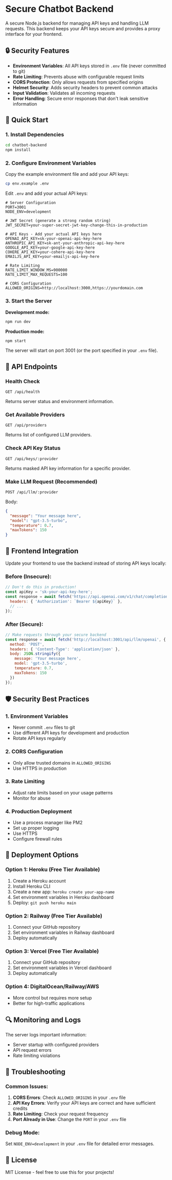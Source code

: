 # Secure Chatbot Backend

A secure Node.js backend for managing API keys and handling LLM requests. This backend keeps your API keys secure and provides a proxy interface for your frontend.

## 🔒 Security Features

- **Environment Variables**: All API keys stored in `.env` file (never committed to git)
- **Rate Limiting**: Prevents abuse with configurable request limits
- **CORS Protection**: Only allows requests from specified origins
- **Helmet Security**: Adds security headers to prevent common attacks
- **Input Validation**: Validates all incoming requests
- **Error Handling**: Secure error responses that don't leak sensitive information

## 🚀 Quick Start

### 1. Install Dependencies

```bash
cd chatbot-backend
npm install
```

### 2. Configure Environment Variables

Copy the example environment file and add your API keys:

```bash
cp env.example .env
```

Edit `.env` and add your actual API keys:

```env
# Server Configuration
PORT=3001
NODE_ENV=development

# JWT Secret (generate a strong random string)
JWT_SECRET=your-super-secret-jwt-key-change-this-in-production

# API Keys - Add your actual API keys here
OPENAI_API_KEY=sk-your-openai-api-key-here
ANTHROPIC_API_KEY=sk-ant-your-anthropic-api-key-here
GOOGLE_API_KEY=your-google-api-key-here
COHERE_API_KEY=your-cohere-api-key-here
EMAILJS_API_KEY=your-emailjs-api-key-here

# Rate Limiting
RATE_LIMIT_WINDOW_MS=900000
RATE_LIMIT_MAX_REQUESTS=100

# CORS Configuration
ALLOWED_ORIGINS=http://localhost:3000,https://yourdomain.com
```

### 3. Start the Server

**Development mode:**
```bash
npm run dev
```

**Production mode:**
```bash
npm start
```

The server will start on port 3001 (or the port specified in your `.env` file).

## 📡 API Endpoints

### Health Check
```
GET /api/health
```
Returns server status and environment information.

### Get Available Providers
```
GET /api/providers
```
Returns list of configured LLM providers.

### Check API Key Status
```
GET /api/keys/:provider
```
Returns masked API key information for a specific provider.

### Make LLM Request (Recommended)
```
POST /api/llm/:provider
```
Body:
```json
{
  "message": "Your message here",
  "model": "gpt-3.5-turbo",
  "temperature": 0.7,
  "maxTokens": 150
}
```

## 🔧 Frontend Integration

Update your frontend to use the backend instead of storing API keys locally:

### Before (Insecure):
```javascript
// Don't do this in production!
const apiKey = 'sk-your-api-key-here';
const response = await fetch('https://api.openai.com/v1/chat/completions', {
  headers: { 'Authorization': `Bearer ${apiKey}` },
  // ...
});
```

### After (Secure):
```javascript
// Make requests through your secure backend
const response = await fetch('http://localhost:3001/api/llm/openai', {
  method: 'POST',
  headers: { 'Content-Type': 'application/json' },
  body: JSON.stringify({
    message: 'Your message here',
    model: 'gpt-3.5-turbo',
    temperature: 0.7,
    maxTokens: 150
  })
});
```

## 🛡️ Security Best Practices

### 1. Environment Variables
- Never commit `.env` files to git
- Use different API keys for development and production
- Rotate API keys regularly

### 2. CORS Configuration
- Only allow trusted domains in `ALLOWED_ORIGINS`
- Use HTTPS in production

### 3. Rate Limiting
- Adjust rate limits based on your usage patterns
- Monitor for abuse

### 4. Production Deployment
- Use a process manager like PM2
- Set up proper logging
- Use HTTPS
- Configure firewall rules

## 🚀 Deployment Options

### Option 1: Heroku (Free Tier Available)
1. Create a Heroku account
2. Install Heroku CLI
3. Create a new app: `heroku create your-app-name`
4. Set environment variables in Heroku dashboard
5. Deploy: `git push heroku main`

### Option 2: Railway (Free Tier Available)
1. Connect your GitHub repository
2. Set environment variables in Railway dashboard
3. Deploy automatically

### Option 3: Vercel (Free Tier Available)
1. Connect your GitHub repository
2. Set environment variables in Vercel dashboard
3. Deploy automatically

### Option 4: DigitalOcean/Railway/AWS
- More control but requires more setup
- Better for high-traffic applications

## 🔍 Monitoring and Logs

The server logs important information:
- Server startup with configured providers
- API request errors
- Rate limiting violations

## 🚨 Troubleshooting

### Common Issues:

1. **CORS Errors**: Check `ALLOWED_ORIGINS` in your `.env` file
2. **API Key Errors**: Verify your API keys are correct and have sufficient credits
3. **Rate Limiting**: Check your request frequency
4. **Port Already in Use**: Change the `PORT` in your `.env` file

### Debug Mode:
Set `NODE_ENV=development` in your `.env` file for detailed error messages.

## 📝 License

MIT License - feel free to use this for your projects! 